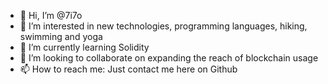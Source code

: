 - 👋 Hi, I’m @7i7o
- 👀 I’m interested in new technologies, programming languages, hiking, swimming and yoga
- 🌱 I’m currently learning Solidity
- 💞️ I’m looking to collaborate on expanding the reach of blockchain usage
- 📫 How to reach me: Just contact me here on Github

<!---
7i7o/7i7o is a ✨ special ✨ repository because its `README.md` (this file) appears on your GitHub profile.
You can click the Preview link to take a look at your changes.
--->
